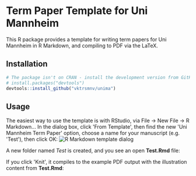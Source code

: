 # Term Paper Template for Uni Mannheim
This R package provides a template for writing term papers for Uni Mannheim in R Markdown, and compiling to PDF via the LaTeX.


## Installation
``` r
# The package isn't on CRAN - install the development version from GitHub:
# install.packages("devtools")
devtools::install_github("vktrsmnv/unima")
```

## Usage
The easiest way to use the template is with RStudio, via File -> New File -> R Markdown...
In the dialog box, click 'From Template', then find the new 'Uni Mannheim Term Paper' option, choose a name for your manuscript (e.g. 'Test'), then click OK:
![R Markdown template dialog](man/1_template.png "R Markdown template dialog")

A new folder named *Test* is created, and you see an open **Test.Rmd** file:

If you click 'Knit', it compiles to the example PDF output with the illustration content from **Test.Rmd**:


